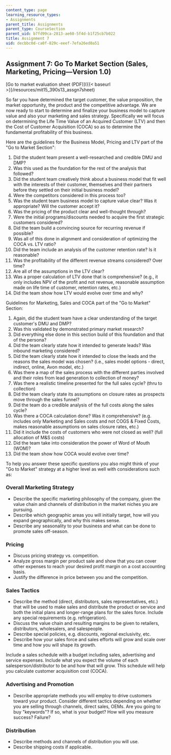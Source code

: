 ```yaml
---
content_type: page
learning_resource_types:
- Assignments
parent_title: Assignments
parent_type: CourseSection
parent_uid: b7fd99ca-2813-ae60-5f4d-b1f25cb7b022
title: Assignment 7
uid: decbbc0d-ca0f-829c-eeef-7efa26ed0a51
---
```


Assignment 7: Go To Market Section (Sales, Marketing, Pricing—Version 1.0)
--------------------------------------------------------------------------

[Go to market evaluation sheet (PDF)]({{< baseurl >}}/resources/mit15_390s13_assgn7sheet)

So far you have determined the target customer, the value proposition, the market opportunity, the product and the competitive advantage. We are now ready to start to determine and finalize your business model to capture value and also your marketing and sales strategy. Specifically we will focus on determining the Life Time Value of an Acquired Customer (LTV) and then the Cost of Customer Acquisition (COCA) so as to determine the fundamental profitability of this business.

Here are the guidelines for the Business Model, Pricing and LTV part of the "Go to Market Section":

1.  Did the student team present a well-researched and credible DMU and DMP?
2.  Was this used as the foundation for the rest of the analysis that followed?
3.  Did the student team creatively think about a business model that fit well with the interests of their customer, themselves and their partners before they settled on their initial business model?
4.  Were the competitors considered in this process too?
5.  Was the student team business model to capture value clear? Was it appropriate? Will the customer accept it?
6.  Was the pricing of the product clear and well-thought through?
7.  Were the initial programs/discounts needed to acquire the first strategic customers considered?
8.  Did the team build a convincing source for recurring revenue if possible?
9.  Was all of this done in alignment and consideration of optimizing the COCA vs. LTV ratio?
10.  Did the team include an analysis of the customer retention rate? Is it reasonable?
11.  Was the profitability of the different revenue streams considered? Over time?
12.  Are all of the assumptions in the LTV clear?
13.  Was a proper calculation of LTV done that is comprehensive? (e.g., it only includes NPV of the profit and not revenue, reasonable assumption made on life time of customer, retention rates, etc.)
14.  Did the team show how LTV would evolve over time and why?

Guidelines for Marketing, Sales and COCA part of the "Go to Market" Section:

1.  Again, did the student team have a clear understanding of the target customer's DMU and DMP?
2.  Was this validated by demonstrated primary market research?
3.  Did everything else done in this section build of this foundation and that of the persona?
4.  Did the team clearly state how it intended to generate leads? Was inbound marketing considered?
5.  Did the team clearly state how it intended to close the leads and the reasons the sales model was chosen? (i.e., sales model options - direct, indirect, online, Avon model, etc.)
6.  Was there a map of the sales process with the different parties involved and their roles from lead generation to collection of money?
7.  Was there a realistic timeline presented for the full sales cycle? (thru to collection)
8.  Did the team clearly state its assumptions on closure rates as prospects move through the sales funnel?
9.  Did the team do a credible analysis of the full costs along the sales cycle?
10.  Was there a COCA calculation done? Was it comprehensive? (e.g. includes only Marketing and Sales costs and not COGS & Fixed Costs, makes reasonable assumptions on sales closure rates, etc.)
11.  Did it include the costs of customers who were not closed as well? (full allocation of M&S costs)
12.  Did the team take into consideration the power of Word of Mouth (WOM)?
13.  Did the team show how COCA would evolve over time?

To help you answer these specific questions you also might think of your "Go to Market" strategy at a higher level as well with considerations such as:

### Overall Marketing Strategy

*   Describe the specific marketing philosophy of the company, given the value chain and channels of distribution in the market niches you are pursuing.
*   Describe which geographic areas you will initially target, how will you expand geographically, and why this makes sense.
*   Describe any seasonality to your business and what can be done to promote sales off-season.

### Pricing

*   Discuss pricing strategy vs. competition.
*   Analyze gross margin per product sale and show that you can cover other expenses to reach your desired profit margin on a cost accounting basis.
*   Justify the difference in price between you and the competition.

### Sales Tactics

*   Describe the method (direct, distributors, sales representatives, etc.) that will be used to make sales and distribute the product or service and both the initial plans and longer-range plans for the sales force. Include any special requirements (e.g. refrigeration).
*   Discuss the value chain and resulting margins to be given to retailers, distributors, wholesalers, and salespeople.
*   Describe special policies, e.g. discounts, regional exclusivity, etc.
*   Describe how your sales force and sales efforts will grow and scale over time and how you will shape its growth.

Include a sales schedule with a budget including sales, advertising and service expenses. Include what you expect the volume of each salesperson/distributor to be and how that will grow. This schedule will help you calculate customer acquisition cost (COCA).

### Advertising and Promotion

*   Describe appropriate methods you will employ to drive customers toward your product. Consider different tactics depending on whether you are selling through channels, direct sales, OEMs. Are you going to buy "keywords"? If so, what is your budget? How will you measure success? Failure?

### Distribution

*   Describe methods and channels of distribution you will use.
*   Describe shipping costs if applicable.